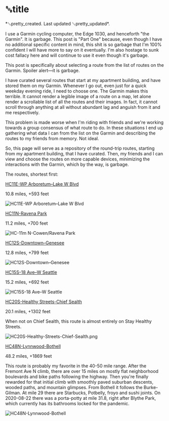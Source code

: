 # ␚title

<div id="created">*␚pretty_created. Last updated ␚pretty_updated*.</div>

I use a Garmin cycling computer, the Edge 1030, and henceforth "the Garmin". It is garbage. This post
is "Part One" because, even
though I have no additional specific content in mind, this shit is so garbage that I'm 100%
confident I will have more to say on it eventually. I'm also hostage to sunk cost fallacy here and
will continue to use it even though it's garbage.

This post is specifically about selecting a route from the list of routes on the Garmin. Spoiler
alert—it is garbage.

I have curated several routes that start at my apartment building, and have stored them on my Garmin. Whenever I go out, even just for a quick weekday evening ride, I
need to choose one. The Garmin makes this terrible. It cannot render a legible image of a route on
a map, let alone render a scrollable list of all the routes and their images. In fact, it cannot
scroll through anything at all without abundant lag and anguish from it and me
respectively.

This problem is made worse when I'm riding with friends and we're working towards a group consensus
of what route to do. In these situations I end up gathering what data I can from the list on the
Garmin and describing the routes to my friends from memory. Not ideal.

So, this page will serve as a repository of the round-trip routes, starting from my apartment
building, that I have curated. Then, my friends and I can view and choose the routes on more capable
devices, minimizing the interactions with the Garmin, which by the way, is garbage.

The routes, shortest first:

<div class="card-container">

<div class="card">

[HC11E-WP Arboretum–Lake W Blvd](https://ridewithgps.com/routes/33116423)

10.8 miles, +593 feet

<img class="route-img" src="/HC11E-WP-Arboretum-Lake-W-Blvd.png" alt="HC11E-WP Arboretum–Lake W Blvd">

</div>

<div class="card">

[HC11N-Ravena Park](https://ridewithgps.com/routes/33142015)

11.2 miles, +700 feet

<img class="route-img" src="/HC-11m-N-Cowen-Ravena-Park.png" alt="HC-11m N-Cowen/Ravena Park">

</div>

<div class="card">

[HC12S-Downtown–Genesee](https://ridewithgps.com/routes/32966554)

12.8 miles, +799 feet

<img class="route-img" src="/HC12S-Downtown-Genesee.png" alt="HC12S-Downtown–Genesee">

</div>

<div class="card">

[HC15S-18 Ave–W Seattle](https://ridewithgps.com/routes/33277866)

15.2 miles, +692 feet

<img class="route-img" src="/HC15S-18-Ave-W-Seattle.png" alt="HC15S-18 Ave–W Seattle">

</div>

<div class="card">

[HC20S-Healthy Streets-Chief Sealth](https://ridewithgps.com/routes/32496875)

20.1 miles, +1302 feet

When not on Chief Sealth, this route is almost entirely on Stay Healthy Streets.

<img class="route-img" src="/HC20S-Healthy-Streets-Chief-Sealth.png" alt="HC20S-Healthy-Streets-Chief-Sealth.png">

</div>

<div class="card">

[HC48N-Lynnwood-Bothell](https://ridewithgps.com/routes/33862500)

48.2 miles, +1869 feet

This route is probably my favorite in the 40-50 mile range. After the Fremont Ave N climb, there are
over 15 miles on mostly flat neighborhood boulevards and bike paths following the highway.  Then
you're finally rewarded for that initial climb with smoothly paved suburban descents, wooded paths,
and mountain glimpses. From Bothell it follows the Burke-Gilman. At mile 29 there are Starbucks,
Potbelly, froyo and sushi joints. On 2020-08-22 there was a porta-potty at mile 31.8, right after
Blythe Park, which currently has its bathrooms locked for the pandemic.

<img class="route-img" src="/HC48N-Lynnwood-Bothell.png" alt="HC48N-Lynnwood-Bothell">

</div>

</div>
